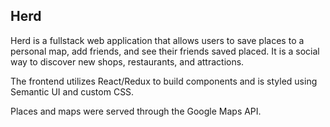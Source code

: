 ## Herd

Herd is a fullstack web application that allows users to save places to a personal map, add friends, and see their friends saved placed. It is a social way to discover new shops, restaurants, and attractions.

The frontend utilizes React/Redux to build components and is styled using Semantic UI and custom CSS.

Places and maps were served through the Google Maps API. 
